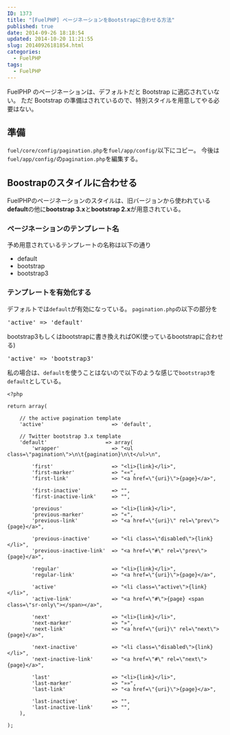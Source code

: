 ```yaml
---
ID: 1373
title: "[FuelPHP] ページネーションをBootstrapに合わせる方法"
published: true
date: 2014-09-26 18:18:54
updated: 2014-10-20 11:21:55
slug: 20140926181854.html
categories:
  - FuelPHP
tags:
  - FuelPHP
---
```


FuelPHP のページネーションは、デフォルトだと Bootstrap に適応されていない。
ただ Bootstrap の準備はされているので、特別スタイルを用意してやる必要はない。

<!--more-->
<h2>準備</h2>
<code>fuel/core/config/pagination.php</code>を<code>fuel/app/config/</code>以下にコピー。
今後は<code>fuel/app/config/</code>の<code>pagination.php</code>を編集する。

<h2>Boostrapのスタイルに合わせる</h2>
FuelPHPのページネーションのスタイルは、旧バージョンから使われている<b>default</b>の他に<b>bootstrap 3.x</b>と<b>bootstrap 2.x</b>が用意されている。

<h3>ページネーションのテンプレート名</h3>
予め用意されているテンプレートの名称は以下の通り
<ul>
 <li>default
 <li>bootstrap
 <li>bootstrap3
</ul>

<h3>テンプレートを有効化する</h3>
デフォルトでは<code>default</code>が有効になっている。
<code>pagination.php</code>の以下の部分を
<pre>'active' => 'default'</pre>
bootstrap3もしくはbootstrapに書き換えればOK(使っているbootstrapに合わせる)
<pre>'active' => 'bootstrap3'</pre>

私の場合は、<code>default</code>を使うことはないので以下のような感じで<code>bootstrap3</code>を<code>default</code>としている。

```
<?php

return array(

    // the active pagination template
    'active'                      => 'default',

    // Twitter bootstrap 3.x template
    'default'                   => array(
        'wrapper'                 => "<ul class=\"pagination\">\n\t{pagination}\n\t</ul>\n",

        'first'                   => "<li>{link}</li>",
        'first-marker'            => "««",
        'first-link'              => "<a href=\"{uri}\">{page}</a>",

        'first-inactive'          => "",
        'first-inactive-link'     => "",

        'previous'                => "<li>{link}</li>",
        'previous-marker'         => "«",
        'previous-link'           => "<a href=\"{uri}\" rel=\"prev\">{page}</a>",

        'previous-inactive'       => "<li class=\"disabled\">{link}</li>",
        'previous-inactive-link'  => "<a href=\"#\" rel=\"prev\">{page}</a>",

        'regular'                 => "<li>{link}</li>",
        'regular-link'            => "<a href=\"{uri}\">{page}</a>",

        'active'                  => "<li class=\"active\">{link}</li>",
        'active-link'             => "<a href=\"#\">{page} <span class=\"sr-only\"></span></a>",

        'next'                    => "<li>{link}</li>",
        'next-marker'             => "»",
        'next-link'               => "<a href=\"{uri}\" rel=\"next\">{page}</a>",

        'next-inactive'           => "<li class=\"disabled\">{link}</li>",
        'next-inactive-link'      => "<a href=\"#\" rel=\"next\">{page}</a>",

        'last'                    => "<li>{link}</li>",
        'last-marker'             => "»»",
        'last-link'               => "<a href=\"{uri}\">{page}</a>",

        'last-inactive'           => "",
        'last-inactive-link'      => "",
    ),

);
```
